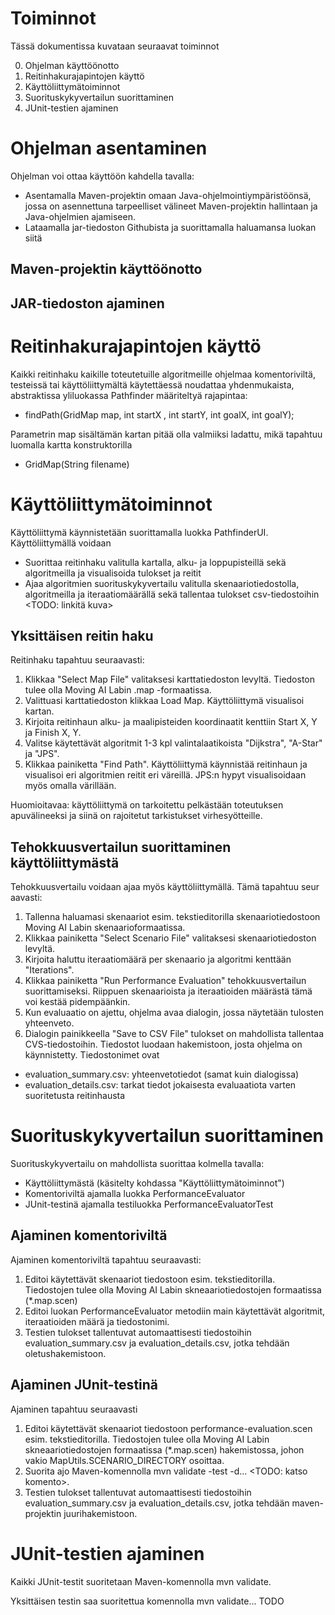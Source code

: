 # Toiminnot

Tässä dokumentissa kuvataan seuraavat toiminnot

0.  Ohjelman käyttöönotto
1.  Reitinhakurajapintojen käyttö
2.  Käyttöliittymätoiminnot
3.  Suorituskykyvertailun suorittaminen
4.  JUnit-testien ajaminen

# Ohjelman asentaminen

Ohjelman voi ottaa käyttöön kahdella tavalla:
-   Asentamalla Maven-projektin omaan Java-ohjelmointiympäristöönsä, jossa on asennettuna tarpeelliset välineet Maven-projektin hallintaan ja Java-ohjelmien ajamiseen.
-   Lataamalla jar-tiedoston Githubista ja suorittamalla haluamansa luokan siitä

## Maven-projektin käyttöönotto



## JAR-tiedoston ajaminen



# Reitinhakurajapintojen käyttö

Kaikki reitinhaku kaikille toteutetuille algoritmeille ohjelmaa komentoriviltä, testeissä tai käyttöliittymältä käytettäessä noudattaa yhdenmukaista, abstraktissa yliluokassa Pathfinder määriteltyä rajapintaa: 
-   findPath(GridMap map, int startX , int startY, int goalX, int goalY);

Parametrin map sisältämän kartan pitää olla valmiiksi ladattu, mikä tapahtuu luomalla kartta konstruktorilla
-   GridMap(String filename)

# Käyttöliittymätoiminnot

Käyttöliittymä käynnistetään suorittamalla luokka PathfinderUI. Käyttöliittymällä voidaan
-   Suorittaa reitinhaku valitulla kartalla, alku- ja loppupisteillä sekä algoritmeilla ja visualisoida tulokset ja reitit
-   Ajaa algoritmien suorituskykyvertailu valitulla skenaariotiedostolla, algoritmeilla ja iteraatiomäärällä sekä tallentaa tulokset csv-tiedostoihin
<TODO: linkitä kuva>

## Yksittäisen reitin haku

Reitinhaku tapahtuu seuraavasti:
1.  Klikkaa "Select Map File" valitaksesi karttatiedoston levyltä. Tiedoston tulee olla Moving AI Labin .map -formaatissa.
2.  Valittuasi karttatiedoston klikkaa Load Map. Käyttöliittymä visualisoi kartan.
3.  Kirjoita reitinhaun alku- ja maalipisteiden koordinaatit kenttiin Start X, Y ja Finish X, Y.
4.  Valitse käytettävät algoritmit 1-3 kpl valintalaatikoista "Dijkstra", "A-Star" ja "JPS".
5.  Klikkaa painiketta "Find Path". Käyttöliittymä käynnistää reitinhaun ja visualisoi eri algoritmien reitit eri väreillä. JPS:n hypyt visualisoidaan myös omalla värillään.

Huomioitavaa: käyttöliittymä on tarkoitettu pelkästään toteutuksen apuvälineeksi ja siinä on rajoitetut tarkistukset virhesyötteille.

## Tehokkuusvertailun suorittaminen käyttöliittymästä

Tehokkuusvertailu voidaan ajaa myös käyttöliittymällä. Tämä tapahtuu seur aavasti:
1.  Tallenna haluamasi skenaariot esim. tekstieditorilla skenaariotiedostoon Moving AI Labin skenaarioformaatissa.
2.  Klikkaa painiketta "Select Scenario File" valitaksesi skenaariotiedoston levyltä.
3.  Kirjoita haluttu iteraatiomäärä per skenaario ja algoritmi kenttään "Iterations".
4.  Klikkaa painiketta "Run Performance Evaluation" tehokkuusvertailun suorittamiseksi. Riippuen skenaarioista ja iteraatioiden määrästä tämä voi kestää pidempäänkin.
5.  Kun evaluaatio on ajettu, ohjelma avaa dialogin, jossa näytetään tulosten yhteenveto.
6.  Dialogin painikkeella "Save to CSV File" tulokset on mahdollista tallentaa CVS-tiedostoihin. Tiedostot luodaan hakemistoon, josta ohjelma on käynnistetty. Tiedostonimet ovat
-   evaluation_summary.csv: yhteenvetotiedot (samat kuin dialogissa)
-   evaluation_details.csv: tarkat tiedot jokaisesta evaluaatiota varten suoritetusta reitinhausta

# Suorituskykyvertailun suorittaminen

Suorituskykyvertailu on mahdollista suorittaa kolmella tavalla:
-   Käyttöliittymästä (käsitelty kohdassa "Käyttöliittymätoiminnot")
-   Komentoriviltä ajamalla luokka PerformanceEvaluator
-   JUnit-testinä ajamalla testiluokka PerformanceEvaluatorTest

## Ajaminen komentoriviltä

Ajaminen komentoriviltä tapahtuu seuraavasti:
1.  Editoi käytettävät skenaariot tiedostoon esim. tekstieditorilla. Tiedostojen tulee olla Moving AI Labin skneaariotiedostojen formaatissa (*.map.scen)
2.  Editoi luokan PerformanceEvaluator metodiin main käytettävät algoritmit, iteraatioiden määrä ja tiedostonimi.
3.  Testien tulokset tallentuvat automaattisesti tiedostoihin evaluation_summary.csv ja evaluation_details.csv, jotka tehdään oletushakemistoon.

## Ajaminen JUnit-testinä

Ajaminen tapahtuu seuraavasti
1.  Editoi käytettävät skenaariot tiedostoon performance-evaluation.scen esim. tekstieditorilla. Tiedostojen tulee olla Moving AI Labin skneaariotiedostojen formaatissa (*.map.scen) hakemistossa, johon vakio MapUtils.SCENARIO_DIRECTORY osoittaa.
2.  Suorita ajo Maven-komennolla mvn validate -test -d... <TODO: katso komento>. 
3.  Testien tulokset tallentuvat automaattisesti tiedostoihin evaluation_summary.csv ja evaluation_details.csv, jotka tehdään maven-projektin juurihakemistoon.

# JUnit-testien ajaminen

Kaikki JUnit-testit suoritetaan Maven-komennolla mvn validate. 

Yksittäisen testin saa suoritettua komennolla mvn validate... TODO

